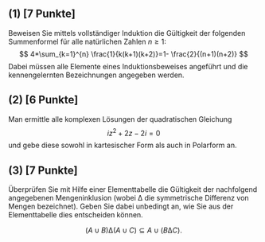 ## (1) [7 Punkte] 
Beweisen Sie mittels vollständiger Induktion die Gültigkeit der folgenden Summenformel für alle natürlichen Zahlen $n ≥ 1$:
$$
4*\sum_{k=1}^{n} \frac{1}{k(k+1)(k+2)}=1- \frac{2}{(n+1)(n+2)}
$$
Dabei müssen alle Elemente eines Induktionsbeweises angeführt und die kennengelernten
Bezeichnungen angegeben werden.

## (2) [6 Punkte]
Man ermittle alle komplexen Lösungen der quadratischen Gleichung
$$iz^{2} + 2z − 2i = 0$$
und gebe diese sowohl in kartesischer Form als auch in Polarform an.
## (3) [7 Punkte] 
Überprüfen Sie mit Hilfe einer Elementtabelle die Gültigkeit der nachfolgend angegebenen Mengeninklusion (wobei ∆ die symmetrische Differenz von Mengen bezeichnet). Geben Sie dabei unbedingt an, wie Sie aus der Elementtabelle dies entscheiden können.

$$(A ∪ B) ∆ (A ∪ C) ⊆ A ∪ (B ∆ C).$$
